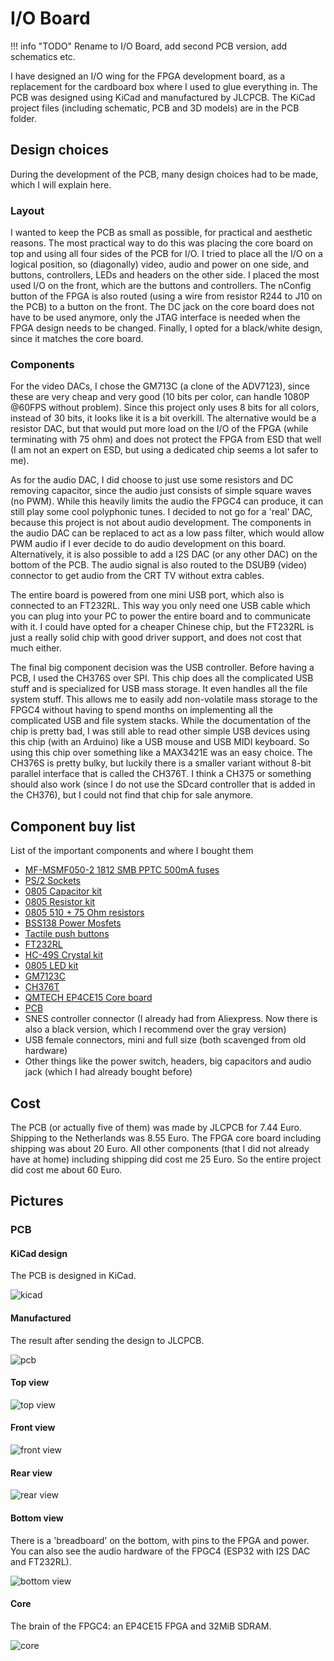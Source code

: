 # I/O Board

!!! info "TODO"
	Rename to I/O Board, add second PCB version, add schematics etc.

I have designed an I/O wing for the FPGA development board, as a replacement for the cardboard box where I used to glue everything in. The PCB was designed using KiCad and manufactured by JLCPCB. The KiCad project files (including schematic, PCB and 3D models) are in the PCB folder.

## Design choices
During the development of the PCB, many design choices had to be made, which I will explain here.

### Layout
I wanted to keep the PCB as small as possible, for practical and aesthetic reasons. The most practical way to do this was placing the core board on top and using all four sides of the PCB for I/O. I tried to place all the I/O on a logical position, so (diagonally) video, audio and power on one side, and buttons, controllers, LEDs and headers on the other side. I placed the most used I/O on the front, which are the buttons and controllers. The nConfig button of the FPGA is also routed (using a wire from resistor R244 to J10 on the PCB) to a button on the front. The DC jack on the core board does not have to be used anymore, only the JTAG interface is needed when the FPGA design needs to be changed. Finally, I opted for a black/white design, since it matches the core board.

### Components
For the video DACs, I chose the GM713C (a clone of the ADV7123), since these are very cheap and very good (10 bits per color, can handle 1080P @60FPS without problem). Since this project only uses 8 bits for all colors, instead of 30 bits, it looks like it is a bit overkill. The alternative would be a resistor DAC, but that would put more load on the I/O of the FPGA (while terminating with 75 ohm) and does not protect the FPGA from ESD that well (I am not an expert on ESD, but using a dedicated chip seems a lot safer to me). 

As for the audio DAC, I did choose to just use some resistors and DC removing capacitor, since the audio just consists of simple square waves (no PWM). While this heavily limits the audio the FPGC4 can produce, it can still play some cool polyphonic tunes. I decided to not go for a 'real' DAC, because this project is not about audio development. The components in the audio DAC can be replaced to act as a low pass filter, which would allow PWM audio if I ever decide to do audio development on this board. Alternatively, it is also possible to add a I2S DAC (or any other DAC) on the bottom of the PCB. The audio signal is also routed to the DSUB9 (video) connector to get audio from the CRT TV without extra cables.

The entire board is powered from one mini USB port, which also is connected to an FT232RL. This way you only need one USB cable which you can plug into your PC to power the entire board and to communicate with it. I could have opted for a cheaper Chinese chip, but the FT232RL is just a really solid chip with good driver support, and does not cost that much either.

The final big component decision was the USB controller. Before having a PCB, I used the CH376S over SPI. This chip does all the complicated USB stuff and is specialized for USB mass storage. It even handles all the file system stuff. This allows me to easily add non-volatile mass storage to the FPGC4 without having to spend months on implementing all the complicated USB and file system stacks. While the documentation of the chip is pretty bad, I was still able to read other simple USB devices using this chip (with an Arduino) like a USB mouse and USB MIDI keyboard. So using this chip over something like a MAX3421E was an easy choice. The CH376S is pretty bulky, but luckily there is a smaller variant without 8-bit parallel interface that is called the CH376T. I think a CH375 or something should also work (since I do not use the SDcard controller that is added in the CH376), but I could not find that chip for sale anymore.

## Component buy list
List of the important components and where I bought them

- [MF-MSMF050-2 1812 SMB PPTC 500mA fuses](https://www.aliexpress.com/item/Free-shipping-20PCS-MF-MSMF050-2-1812-SMD-PPTC-15V-0-5A-500mA-7905-resettable-fuses/32899546296.html)
- [PS/2 Sockets](https://www.aliexpress.com/item/5pcs-PS2-socket-PS-2-socket-6P-PS-2-keyboard-mouse-holder-socket-outlet/32847566873.html)
- [0805 Capacitor kit](https://www.aliexpress.com/item/MCIGICM-0805-SMD-Capacitor-assorted-kit-36values-20pcs-720pcs-1pF-10uF-Samples-kit-electronic-diy-kit/33011427492.html)
- [0805 Resistor kit](https://www.aliexpress.com/item/33valuesX-20pcs-660pcs-0603-0805-1206-Resistor-Kit-Assorted-1R-to-1M-ohm-1-SMD-Sample/33029877427.html)
- [0805 510 + 75 Ohm resistors](https://www.aliexpress.com/item/100pcs-0805-5-1-8W-SMD-chip-resistor-0R-10M-0-1R-10R-100R-220R-330R/32865947306.html)
- [BSS138 Power Mosfets](https://www.aliexpress.com/item/100pcs-lot-BSS138-BSS138LT1G-J1-SOT23-5-Power-MOSFET/32770656298.html)
- [Tactile push buttons](https://www.aliexpress.com/item/50Pcs-DIP-6-6-7mm-Tactile-Tact-Push-Button-Micro-Switch-Momentary-Vertical-Push/32710764066.html)
- [FT232RL](https://www.aliexpress.com/item/IC-Chips-FT232RL-FT232R-FT232-USB-to-Serial-UART-28-SSOP-Original-Integrated-Circuits-for-Arduino/33021952216.html)
- [HC-49S Crystal kit](https://www.aliexpress.com/item/hc-49s-Crystal-Oscillator-electronic-Kit-resonator-ceramic-quartz-resonator-hc-49-DIP-7-kinds-X/32844442076.html)
- [0805 LED kit](https://www.aliexpress.com/item/100pcs-lot-5-Colors-SMD-0805-Led-DIY-kit-Ultra-Bright-Red-Green-Blue-Yellow-White/32888607342.html)
- [GM7123C](https://www.aliexpress.com/item/1pcs-lot-GM7123C-GM7123-LQFP-48/4000120297839.html)
- [CH376T](https://www.aliexpress.com/item/Brand-new-original-CH376-CH376T-SSOP20-quality-assurance/32955964901.html)
- [QMTECH EP4CE15 Core board](https://www.aliexpress.com/item/QMTECH-Altera-Intel-FPGA-Core-Board-Cyclone-IV-CycloneIV-EP4CE15-SDRAM-Development-Board/32949281189.html)
- [PCB](https://jlcpcb.com/)
- SNES controller connector (I already had from Aliexpress. Now there is also a black version, which I recommend over the gray version)
- USB female connectors, mini and full size (both scavenged from old hardware)
- Other things like the power switch, headers, big capacitors and audio jack (which I had already bought before)


## Cost
The PCB (or actually five of them) was made by JLCPCB for 7.44 Euro. Shipping to the Netherlands was 8.55 Euro.
The FPGA core board including shipping was about 20 Euro.
All other components (that I did not already have at home) including shipping did cost me 25 Euro.
So the entire project did cost me about 60 Euro.

## Pictures

### PCB

#### KiCad design

The PCB is designed in KiCad.

![kicad](images/kicad.png)

#### Manufactured

The result after sending the design to JLCPCB.

![pcb](images/pcb.jpg)

  
#### Top view

![top view](images/top.jpg)

#### Front view

![front view](images/front.jpg)

#### Rear view

![rear view](images/back.jpg)

#### Bottom view

There is a 'breadboard' on the bottom, with pins to the FPGA and power. You can also see the audio hardware of the FPGC4 (ESP32 with I2S DAC and FT232RL).

![bottom view](images/bottom.jpg)

#### Core

The brain of the FPGC4: an EP4CE15 FPGA and 32MiB SDRAM.

![core](images/core.jpg)
